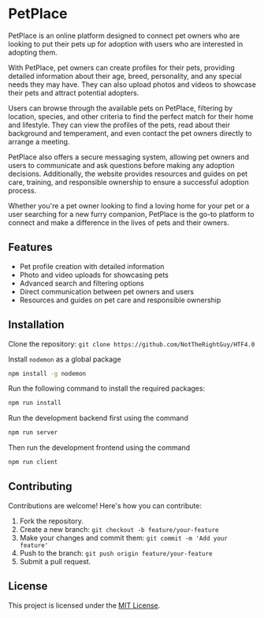# PetPlace

PetPlace is an online platform designed to connect pet owners who are looking to put their pets up for adoption with users who are interested in adopting them.

With PetPlace, pet owners can create profiles for their pets, providing detailed information about their age, breed, personality, and any special needs they may have. They can also upload photos and videos to showcase their pets and attract potential adopters.

Users can browse through the available pets on PetPlace, filtering by location, species, and other criteria to find the perfect match for their home and lifestyle. They can view the profiles of the pets, read about their background and temperament, and even contact the pet owners directly to arrange a meeting.

PetPlace also offers a secure messaging system, allowing pet owners and users to communicate and ask questions before making any adoption decisions. Additionally, the website provides resources and guides on pet care, training, and responsible ownership to ensure a successful adoption process.

Whether you're a pet owner looking to find a loving home for your pet or a user searching for a new furry companion, PetPlace is the go-to platform to connect and make a difference in the lives of pets and their owners.

## Features

-   Pet profile creation with detailed information
-   Photo and video uploads for showcasing pets
-   Advanced search and filtering options
-   Direct communication between pet owners and users
-   Resources and guides on pet care and responsible ownership

## Installation

Clone the repository: `git clone https://github.com/NotTheRightGuy/HTF4.0`

Install `nodemon` as a global package

```bash
npm install -g nodemon
```

Run the following command to install the required packages:

```bash
npm run install
```

Run the development backend first using the command

```bash
npm run server
```

Then run the development frontend using the command

```bash
npm run client
```

## Contributing

Contributions are welcome! Here's how you can contribute:

1. Fork the repository.
2. Create a new branch: `git checkout -b feature/your-feature`
3. Make your changes and commit them: `git commit -m 'Add your feature'`
4. Push to the branch: `git push origin feature/your-feature`
5. Submit a pull request.

## License

This project is licensed under the [MIT License](LICENSE).
